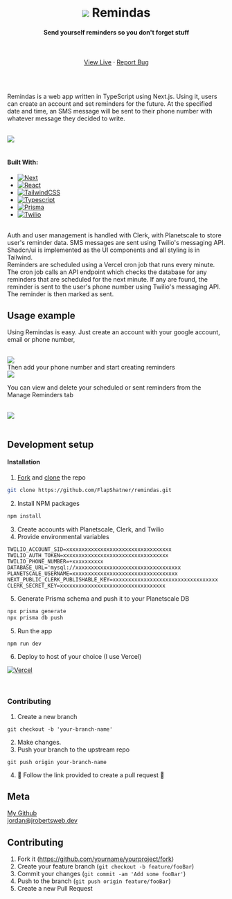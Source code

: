 <a name="readme-top"></a>

<h1 align="center">
<img src="public/icon-black.png"/>
Remindas</h1>

  <h4 align="center">Send yourself reminders so you don't forget stuff</h4> 
    <br />
    <br />
    <div align='center'>   
        <a href="https://remindas.vercel.app/">View Live</a>
        ·
        <a href="https://github.com/FlapShatner/remindas/issues">Report Bug</a> 
   </div>

<!-- ABOUT THE PROJECT -->

<br><br>

Remindas is a web app written in TypeScript using Next.js.
Using it, users can create an account and set reminders for the future. At the specified date and time, an SMS message will be sent to their phone number with whatever message they decided to write.
<br>
<br>

![](/public/remindas-main.png)
<br>
<br>

#### Built With:

- [![Next][Next.js]][Next-url]
- [![React][React.js]][React-url]
- [![TailwindCSS][TailwindCSS]][Tailwind-url]
- [![Typescript][Typescript]][Typescript-url]
- [![Prisma][Prisma]][Prisma-url]
- [![Twilio][Twilio]][Twilio-url]

<br>
Auth and user management is handled with Clerk, with Planetscale to store user's reminder data. SMS messages are sent using Twilio's messaging API. Shadcn/ui is implemented as the UI components and all styling is in Tailwind.
<br>
Reminders are scheduled using a Vercel cron job that runs every minute. The cron job calls an API endpoint which checks the database for any reminders that are scheduled for the next minute. If any are found, the reminder is sent to the user's phone number using Twilio's messaging API. The reminder is then marked as sent.

## Usage example

Using Remindas is easy. Just create an account with your google account, email or phone number,

<br>

<img src="public/signup.png" />

<br>
Then add your phone number and start creating reminders

<br>

<img src="public/main-crop.png" />

<br>

You can view and delete your scheduled or sent reminders from the Manage Reminders tab

<br>

<img src="public/manage.png">

<br>
<br>

## Development setup

#### Installation

1. [Fork](https://docs.github.com/en/get-started/quickstart/fork-a-repo) and [clone](https://docs.github.com/en/get-started/quickstart/fork-a-repo#cloning-your-forked-repository) the repo

```sh
git clone https://github.com/FlapShatner/remindas.git
```

2. Install NPM packages

```sh
npm install
```

3. Create accounts with Planetscale, Clerk, and Twilio
4. Provide environmental variables

```
TWILIO_ACCOUNT_SID=xxxxxxxxxxxxxxxxxxxxxxxxxxxxxxxxxx
TWILIO_AUTH_TOKEN=xxxxxxxxxxxxxxxxxxxxxxxxxxxxxxxxxx
TWILIO_PHONE_NUMBER=+xxxxxxxxxx
DATABASE_URL='mysql://xxxxxxxxxxxxxxxxxxxxxxxxxxxxxxxxxx
PLANETSCALE_USERNAME=xxxxxxxxxxxxxxxxxxxxxxxxxxxxxxxxxx
NEXT_PUBLIC_CLERK_PUBLISHABLE_KEY=xxxxxxxxxxxxxxxxxxxxxxxxxxxxxxxxxx
CLERK_SECRET_KEY=xxxxxxxxxxxxxxxxxxxxxxxxxxxxxxxxxx
```

5. Generate Prisma schema and push it to your Planetscale DB

```sh
npx prisma generate
npx prisma db push
```

5. Run the app

```sh
npm run dev
```

6. Deploy to host of your choice (I use Vercel)

[![Vercel][Vercel]][Vercel-url]

<br>

### Contributing

1. Create a new branch

```shell
git checkout -b 'your-branch-name'
```

2. Make changes.
3. Push your branch to the upstream repo

```shell
git push origin your-branch-name
```

4. 🎉 Follow the link provided to create a pull request 🎉

## Meta

[My Github](https://github.com/FlapShatner)
<br>
jordan@jrobertsweb.dev

## Contributing

1. Fork it (<https://github.com/yourname/yourproject/fork>)
2. Create your feature branch (`git checkout -b feature/fooBar`)
3. Commit your changes (`git commit -am 'Add some fooBar'`)
4. Push to the branch (`git push origin feature/fooBar`)
5. Create a new Pull Request

<!-- Markdown link & img dfn's -->

[Github-url]: https://github.com/FlapShatner
[Next.js]: https://img.shields.io/badge/next.js-000000?style=flat-square&logo=nextdotjs&logoColor=white
[Next-url]: https://nextjs.org/
[React.js]: https://img.shields.io/badge/React-20232A?style=flat-square&logo=react&logoColor=61DAFB
[React-url]: https://reactjs.org/
[TailwindCSS]: https://img.shields.io/badge/tailwindcss-%2338B2AC.svg?style=flat-square&logo=tailwind-css&logoColor=white
[Tailwind-url]: https://tailwindcss.com/
[TypeScript]: https://img.shields.io/badge/typescript-%23007ACC.svg?style=flat-square&logo=typescript&logoColor=white
[TypeScript-url]: https://www.typescriptlang.org/
[Vercel]: https://img.shields.io/badge/vercel-%23000000.svg?style=flat-square&logo=vercel&logoColor=white
[Vercel-url]: https://vercel.com/
[Prisma]: https://img.shields.io/badge/Prisma-3982CE?style=flat-square&logo=Prisma&logoColor=white
[Prisma-url]: https://www.prisma.io/docs
[Twilio]: https://img.shields.io/badge/Twilio-F22F46?style=flat-square&logo=Twilio&logoColor=white
[Twilio-url]: https://www.twilio.com
